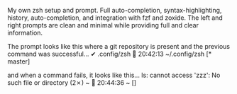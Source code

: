 My own zsh setup and prompt.
Full auto-completion, syntax-highlighting, history, auto-completion, and integration with fzf and zoxide.
The left and right prompts are clean and minimal while providing full and clear information.

The prompt looks like this where a git repository is present and the previous command was successful...
✔ .config/zsh                         20:42:13 ~/.config/zsh [* master] <mike>

and when a command fails, it looks like this...
ls: cannot access 'zzz': No such file or directory
(2✗) ~                                                    20:44:36 ~ [] <mike>
